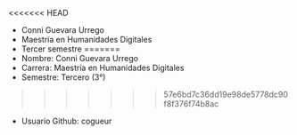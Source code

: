 <<<<<<< HEAD
- Conni Guevara Urrego
- Maestría en Humanidades Digitales
- Tercer semestre
=======
- Nombre: Conni Guevara Urrego
- Carrera: Maestría en Humanidades Digitales
- Semestre: Tercero (3°) 
>>>>>>> 57e6bd7c36dd19e98de5778dc90f8f376f74b8ac
- Usuario Github: cogueur
